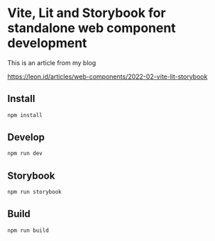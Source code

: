# Vite, Lit and Storybook for standalone web component development

This is an article from my blog

https://leon.id/articles/web-components/2022-02-vite-lit-storybook

## Install

```bash
npm install
```

## Develop

```bash
npm run dev
```

## Storybook

```bash
npm run storybook
```

## Build

```bash
npm run build
```
